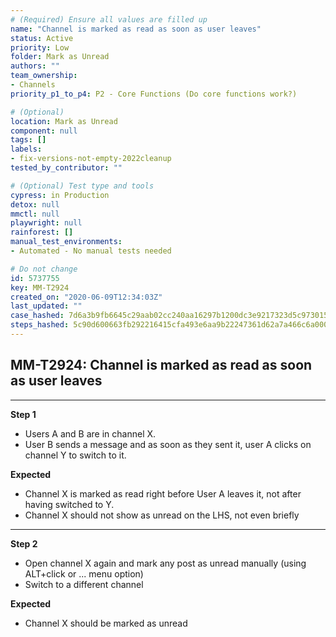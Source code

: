 ```yaml
---
# (Required) Ensure all values are filled up
name: "Channel is marked as read as soon as user leaves"
status: Active
priority: Low
folder: Mark as Unread
authors: ""
team_ownership: 
- Channels
priority_p1_to_p4: P2 - Core Functions (Do core functions work?)

# (Optional)
location: Mark as Unread
component: null
tags: []
labels: 
- fix-versions-not-empty-2022cleanup
tested_by_contributor: ""

# (Optional) Test type and tools
cypress: in Production
detox: null
mmctl: null
playwright: null
rainforest: []
manual_test_environments: 
- Automated - No manual tests needed

# Do not change
id: 5737755
key: MM-T2924
created_on: "2020-06-09T12:34:03Z"
last_updated: ""
case_hashed: 7d6a3b9fb6645c29aab02cc240aa16297b1200dc3e9217323d5c9730152a71449012049bae4e3a3738d74f43e7e5117e
steps_hashed: 5c90d600663fb292216415cfa493e6aa9b22247361d62a7a466c6a0006764a4cf55ea963d195234dfa8bc42cf278ba96
---
```


<!-- (Auto-generated) Based on frontmatter's "key" and "name" -->

## MM-T2924: Channel is marked as read as soon as user leaves

---

**Step 1**

- Users A and B are in channel X.
- User B sends a message and as soon as they sent it, user A clicks on channel Y to switch to it.

**Expected**

- Channel X is marked as read right before User A leaves it, not after having switched to Y.
- Channel X should not show as unread on the LHS, not even briefly

---

**Step 2**

- Open channel X again and mark any post as unread manually (using ALT+click or ... menu option)
- Switch to a different channel

**Expected**

- Channel X should be marked as unread
